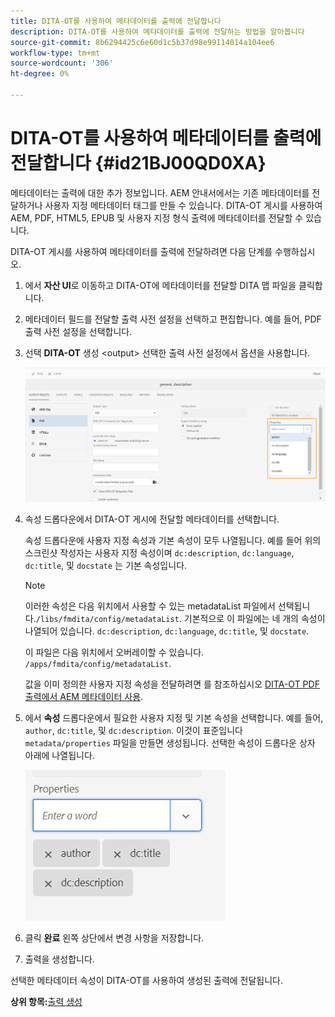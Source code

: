 ```yaml
---
title: DITA-OT를 사용하여 메타데이터를 출력에 전달합니다
description: DITA-OT를 사용하여 메타데이터를 출력에 전달하는 방법을 알아봅니다
source-git-commit: 8b6294425c6e60d1c5b37d98e99114014a104ee6
workflow-type: tm+mt
source-wordcount: '306'
ht-degree: 0%

---
```



# DITA-OT를 사용하여 메타데이터를 출력에 전달합니다 {#id21BJ00QD0XA}

메타데이터는 출력에 대한 추가 정보입니다. AEM 안내서에서는 기존 메타데이터를 전달하거나 사용자 지정 메타데이터 태그를 만들 수 있습니다. DITA-OT 게시를 사용하여 AEM, PDF, HTML5, EPUB 및 사용자 지정 형식 출력에 메타데이터를 전달할 수 있습니다.

DITA-OT 게시를 사용하여 메타데이터를 출력에 전달하려면 다음 단계를 수행하십시오.

1. 에서 **자산 UI**&#x200B;로 이동하고 DITA-OT에 메타데이터를 전달할 DITA 맵 파일을 클릭합니다.
1. 메타데이터 필드를 전달할 출력 사전 설정을 선택하고 편집합니다. 예를 들어, PDF 출력 사전 설정을 선택합니다.
1. 선택 **DITA-OT** 생성 &lt;output> 선택한 출력 사전 설정에서 옵션을 사용합니다.

   ![](images/custom-meta-data-output-preset.png)

1. 속성 드롭다운에서 DITA-OT 게시에 전달할 메타데이터를 선택합니다.

   속성 드롭다운에 사용자 지정 속성과 기본 속성이 모두 나열됩니다. 예를 들어 위의 스크린샷 작성자는 사용자 지정 속성이며 `dc:description`, `dc:language`, `dc:title`, 및 `docstate` 는 기본 속성입니다.

   >[!NOTE]
   >
   > 이러한 속성은 다음 위치에서 사용할 수 있는 metadataList 파일에서 선택됩니다.`/libs/fmdita/config/metadataList`. 기본적으로 이 파일에는 네 개의 속성이 나열되어 있습니다. `dc:description`, `dc:language`, `dc:title`, 및 `docstate`.

   이 파일은 다음 위치에서 오버레이할 수 있습니다. `/apps/fmdita/config/metadataList`.

   값을 이미 정의한 사용자 지정 속성을 전달하려면 를 참조하십시오 [DITA-OT PDF 출력에서 AEM 메타데이터 사용](https://experienceleaguecommunities.adobe.com/t5/xml-documentation-discussions/use-aem-metadata-in-dita-ot-pdf-output/td-p/411880).

1. 에서 **속성** 드롭다운에서 필요한 사용자 지정 및 기본 속성을 선택합니다. 예를 들어, `author`, `dc:title`, 및 `dc:description`. 이것이 표준입니다 `metadata/properties` 파일을 만들면 생성됩니다. 선택한 속성이 드롭다운 상자 아래에 나열됩니다.

   ![](images/selected-metadata-properties.png)

1. 클릭 **완료** 왼쪽 상단에서 변경 사항을 저장합니다.
1. 출력을 생성합니다.

선택한 메타데이터 속성이 DITA-OT를 사용하여 생성된 출력에 전달됩니다.

**상위 항목:**[&#x200B;출력 생성](generate-output.md)

